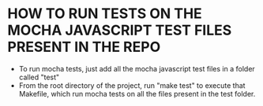 HOW TO RUN TESTS ON THE MOCHA JAVASCRIPT TEST FILES PRESENT IN THE REPO
=======================================================================

* To run mocha tests, just add all the mocha javascript test files in a folder called "test"
* From the root directory of the project, run "make test" to execute that Makefile, which run mocha tests on all the files present in the test folder.
